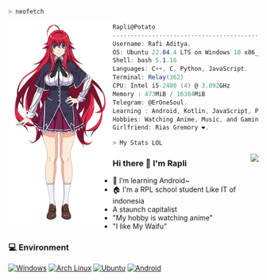 ```zsh
> neofetch
```

<img align="left" src="img/Rias_Gremory.png" width="210px"/> 

```csharp
Rapli@Potato
---------------------------------------------------
Username: Rafi Aditya.
OS: Ubuntu 22.04.4 LTS on Windows 10 x86_64
Shell: bash 5.1.16
Languages: C++, C, Python, JavaScript.
Terminal: Relay(362)
CPU: Intel i5-2400 (4) @ 3.092GHz
Memory : 473MiB / 16384MiB
Telegram: @ErOneSoul.
Learning : Android, Kotlin, JavaScript, Python.
Hobbies: Watching Anime, Music, and Gaming.
Girlfriend: Rias Gremory ❤️.

```
```zsh
> My Stats LOL
```

<img align="right" src="https://bad-apple-github-readme.vercel.app/api?show_bg=1&username=raplivx&include_all_commits=true&show_icons=true&theme=buefy&count_private=true&hide_border=true" />



### Hi there 👋 I'm Rapli
- 🌱 I’m learning Android~
- 🏠 I'm a RPL school student Like IT of indonesia 
- A staunch capitalist
- "My hobby is watching anime"
- "I like My Waifu"

### 💻 Environment
[![Windows](https://img.shields.io/badge/Windows-00BBFF?style=flat-square&logo=Windows&logoColor=FFFFFF&labelColor=00BBFF)](https://www.microsoft.com/windows11)
[![Arch Linux](https://img.shields.io/badge/Arch%20Linux-008BFF?style=flat-square&logo=arch-linux&logoColor=FFFFFF&labelColor=008BFF)](https://archlinux.org)
[![Ubuntu](https://img.shields.io/badge/Ubuntu%2021%2e04-dd4814?style=flat-square&logo=ubuntu&logoColor=ffffff)](https://releases.ubuntu.com/21.04/)
[![Android](https://img.shields.io/badge/Android-00C000?style=flat-square&logo=android&logoColor=FFFFFF&labelColor=00C000)](https://www.android.com/android-11/)
